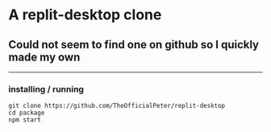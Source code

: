 # A replit-desktop clone 
## Could not seem to find one on github so I quickly made my own
---

### installing / running
```
git clone https://github.com/TheOfficialPeter/replit-desktop
cd package
npm start
```
